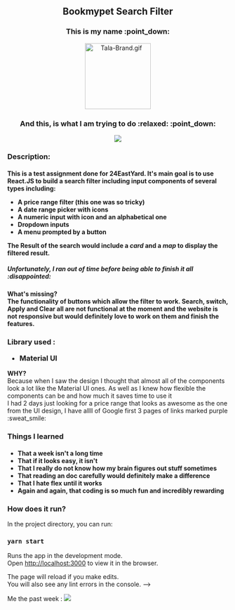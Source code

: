<div align="center">
<h2> Bookmypet Search Filter</h2>
  <h3>This is my name :point_down:  </h3>
    <img src="https://www.imgpp.com/images/2021/04/19/Tala-Brand.gif" alt="Tala-Brand.gif" border="0" width="150px">
  <h3>And this, is what I am trying to do :relaxed: :point_down: </h3>
<img src="https://user-images.githubusercontent.com/71434985/134493028-f8b604bc-c3c0-4714-bd97-e18ab2692aad.png">

</div>

<h3> Description: </h3>
<h4>This is a test assignment done for 24EastYard. It's main goal is to use <b>React.JS</b> to build a search filter including input components of several types including:
<ul>
<li>A price range filter (this one was so tricky)</li>
<li>A date range picker <b>with icons</b></li>
<li>A numeric input <b>with icon</b> and an alphabetical one </li>
<li>Dropdown inputs</li>
<li>A menu prompted by a button</li>
</ul>
The <b>Result</b> of the search would include a <i>card</i> and a <i>map</i> to display the filtered result.
</h4>
<h5> Unfortunately, I ran out of time before being able to finish it all :disappointed: <h5>
<h4> What's missing? <br>
<b>The functionality of buttons which allow the filter to work. Search, switch, Apply and Clear all are not functional at the moment and the website is not responsive but would definitely love to work on them and finish the features.</b>
</h4>
<h3> <b> Library used :</b>
<ul>
<li>Material UI</li>
</ul>
</h4> <b> WHY?  </b> <br>
Because when I saw the design I thought that almost all of the components look a lot like the Material UI ones. As well as I knew how flexible the components can be and how much it saves time to use it <br>
I had 2 days just looking for a price range that looks as awesome as the one from the UI design, I have allll of Google first 3 pages of links marked purple :sweat_smile: </h4>

<h3> Things I learned </h3>
<h4>
<ul>
<li>That a week isn't a long time</li>
<li>That if it looks easy, it isn't</li>
<li>That I really do not know how my brain figures out stuff sometimes</li>
<li>That reading an doc carefully would definitely make a difference</li>
<li>That I hate flex until it works</li>
<li>Again and again, that coding is so much fun and incredibly rewarding</li>
</ul>
</h4>

<h3> How does it run? </h3>
 In the project directory, you can run:

### `yarn start`

Runs the app in the development mode.\
Open [http://localhost:3000](http://localhost:3000) to view it in the browser.

The page will reload if you make edits.\
You will also see any lint errors in the console. -->

<div> Me the past week :
<img src="https://media.giphy.com/media/QQQoLTqkm7v3y/giphy.gif?cid=ecf05e47k47kvelscxrp3ncdw5euztt6gomglk0j0qklgko3&rid=giphy.gif&ct=g">
</div>


